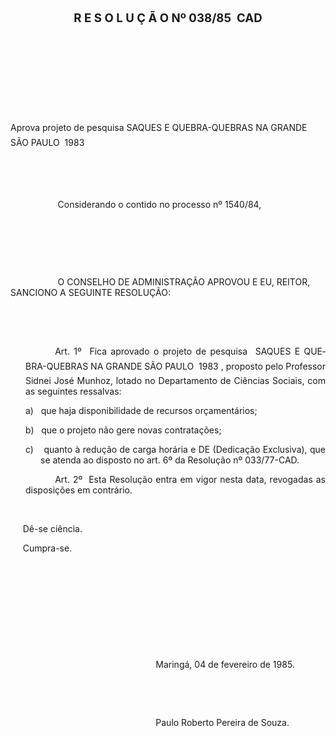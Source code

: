 <body lang=PT-BR style='tab-interval:35.4pt'>

<div class=Section1>

<h1 align=center style='text-align:center'><b><span style='font-size:14.0pt;
mso-bidi-font-size:10.0pt'>R E S O L U Ç Ã O Nº 038/85  CAD<o:p></o:p></span></b></h1>

<p class=MsoNormal><span style='font-size:12.0pt;mso-bidi-font-size:10.0pt;
font-family:Arial'><![if !supportEmptyParas]>&nbsp;<![endif]><o:p></o:p></span></p>

<p class=MsoNormal><span style='font-size:12.0pt;mso-bidi-font-size:10.0pt;
font-family:Arial'><![if !supportEmptyParas]>&nbsp;<![endif]><o:p></o:p></span></p>

<p class=MsoNormal><span style='font-size:12.0pt;mso-bidi-font-size:10.0pt;
font-family:Arial'><![if !supportEmptyParas]>&nbsp;<![endif]><o:p></o:p></span></p>

<p class=MsoNormal><span style='font-size:12.0pt;mso-bidi-font-size:10.0pt;
font-family:Arial'><![if !supportEmptyParas]>&nbsp;<![endif]><o:p></o:p></span></p>

<p class=MsoBodyTextIndent>Aprova projeto de pesquisa SAQUES E QUEBRA-QUEBRAS
NA GRANDE SÃO PAULO  1983</p>

<p class=MsoBodyTextIndent><![if !supportEmptyParas]>&nbsp;<![endif]><o:p></o:p></p>

<p class=MsoBodyTextIndent><![if !supportEmptyParas]>&nbsp;<![endif]><o:p></o:p></p>

<p class=MsoBodyTextIndent style='margin-left:0cm;text-indent:2.0cm'><span
style='font-weight:normal'>Considerando o contido no </span>processo nº 1540/84<span
style='font-weight:normal'>,<o:p></o:p></span></p>

<p class=MsoBodyTextIndent style='margin-left:0cm'><span style='font-weight:
normal'><![if !supportEmptyParas]>&nbsp;<![endif]><o:p></o:p></span></p>

<p class=MsoBodyTextIndent style='margin-left:0cm'><span style='font-weight:
normal'><![if !supportEmptyParas]>&nbsp;<![endif]><o:p></o:p></span></p>

<p class=MsoBodyTextIndent style='margin-left:0cm'><span style='font-weight:
normal'><![if !supportEmptyParas]>&nbsp;<![endif]><o:p></o:p></span></p>

<p class=MsoBodyTextIndent style='margin-left:0cm;text-indent:2.0cm'>O CONSELHO
DE ADMINISTRAÇÃO APROVOU E EU, REITOR, SANCIONO A SEGUINTE RESOLUÇÃO:</p>

<p class=MsoBodyTextIndent style='margin-left:0cm'><![if !supportEmptyParas]>&nbsp;<![endif]><o:p></o:p></p>

<p class=MsoBodyTextIndent style='margin-left:0cm'><span style='font-weight:
normal'><![if !supportEmptyParas]>&nbsp;<![endif]><o:p></o:p></span></p>

<p class=MsoBodyTextIndent style='margin-left:18.0pt;text-align:justify;
text-indent:35.4pt'>Art. 1º<span style='font-weight:normal'><span
style="mso-spacerun: yes">  </span>Fica aprovado o projeto de pesquisa  SAQUES
E QUEBRA-QUEBRAS NA GRANDE SÃO PAULO  1983 , proposto pelo Professor Sidnei
José Munhoz, lotado no Departamento de Ciências Sociais, com as seguintes
ressalvas: <o:p></o:p></span></p>

<p class=MsoBodyTextIndent style='margin-left:36.0pt;text-align:justify;
text-indent:-18.0pt;mso-list:l1 level1 lfo2;tab-stops:list 36.0pt'><![if !supportLists]><span
style='font-weight:normal'>a)<span style='font:7.0pt "Times New Roman"'>&nbsp;&nbsp;&nbsp;&nbsp;
</span></span><![endif]><span style='font-weight:normal'>que haja
disponibilidade de recursos orçamentários;<o:p></o:p></span></p>

<p class=MsoBodyTextIndent style='margin-left:36.0pt;text-align:justify;
text-indent:-18.0pt;mso-list:l1 level1 lfo2;tab-stops:list 36.0pt'><![if !supportLists]><span
style='font-weight:normal'>b)<span style='font:7.0pt "Times New Roman"'>&nbsp;&nbsp;&nbsp;&nbsp;
</span></span><![endif]><span style='font-weight:normal'>que o projeto não gere
novas contratações;<o:p></o:p></span></p>

<p class=MsoBodyTextIndent style='margin-left:36.0pt;text-align:justify;
text-indent:-18.0pt;mso-list:l1 level1 lfo2;tab-stops:list 36.0pt'><![if !supportLists]><span
style='font-weight:normal'>c)<span style='font:7.0pt "Times New Roman"'>&nbsp;&nbsp;&nbsp;&nbsp;&nbsp;
</span></span><![endif]><span style='font-weight:normal'>quanto à redução de
carga horária e DE (Dedicação Exclusiva), que se atenda ao disposto no art. 6º
da Resolução nº 033/77-CAD.<o:p></o:p></span></p>

<p class=MsoBodyTextIndent style='margin-left:18.0pt;text-align:justify;
text-indent:35.4pt'>Art. 2º<span style='font-weight:normal'><span
style="mso-spacerun: yes">  </span>Esta Resolução entra em vigor nesta data,
revogadas as disposições em contrário.<o:p></o:p></span></p>

<p class=MsoBodyTextIndent style='margin-left:0cm;text-align:justify'><span
style='font-weight:normal'><![if !supportEmptyParas]>&nbsp;<![endif]><o:p></o:p></span></p>

<p class=MsoBodyTextIndent style='margin-left:0cm;text-align:justify'><span
style='font-weight:normal'><span style="mso-spacerun: yes">     </span>Dê-se
ciência.<o:p></o:p></span></p>

<p class=MsoBodyTextIndent style='margin-left:0cm;text-align:justify'><span
style='font-weight:normal'><span style="mso-spacerun: yes">    
</span>Cumpra-se.<o:p></o:p></span></p>

<p class=MsoBodyTextIndent style='margin-left:0cm;text-align:justify'><span
style='font-weight:normal'><![if !supportEmptyParas]>&nbsp;<![endif]><o:p></o:p></span></p>

<p class=MsoBodyTextIndent style='margin-left:0cm;text-align:justify'><span
style='font-weight:normal'><![if !supportEmptyParas]>&nbsp;<![endif]><o:p></o:p></span></p>

<p class=MsoBodyTextIndent style='margin-left:0cm;text-align:justify'><span
style='font-weight:normal'><![if !supportEmptyParas]>&nbsp;<![endif]><o:p></o:p></span></p>

<p class=MsoBodyTextIndent style='margin-left:0cm;text-align:justify'><span
style='font-weight:normal'><![if !supportEmptyParas]>&nbsp;<![endif]><o:p></o:p></span></p>

<p class=MsoBodyTextIndent style='margin-left:0cm;text-align:justify'><span
style='font-weight:normal'><![if !supportEmptyParas]>&nbsp;<![endif]><o:p></o:p></span></p>

<p class=MsoBodyTextIndent style='margin-left:0cm;text-align:justify'><span
style='font-weight:normal'><span style='mso-tab-count:5'>                                                           </span>Maringá,
04 de fevereiro de 1985.<o:p></o:p></span></p>

<p class=MsoBodyTextIndent style='margin-left:0cm;text-align:justify'><span
style='font-weight:normal'><![if !supportEmptyParas]>&nbsp;<![endif]><o:p></o:p></span></p>

<p class=MsoBodyTextIndent style='margin-left:0cm;text-align:justify'><span
style='font-weight:normal'><![if !supportEmptyParas]>&nbsp;<![endif]><o:p></o:p></span></p>

<p class=MsoBodyTextIndent style='margin-left:0cm;text-align:justify'><span
style='font-weight:normal'><span style='mso-tab-count:5'>                                                           </span>Paulo
Roberto Pereira de Souza.<o:p></o:p></span></p>

<p class=MsoBodyTextIndent style='text-align:justify'><![if !supportEmptyParas]>&nbsp;<![endif]><o:p></o:p></p>

<p class=MsoBodyTextIndent style='text-align:justify'><![if !supportEmptyParas]>&nbsp;<![endif]><o:p></o:p></p>

</div>

</body>
